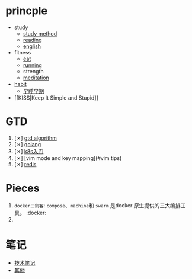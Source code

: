 # princple
  * study
    * [study method](study-method)
    * [reading](reading)
    * [english](english)
  * fitness
    * [eat](eat)
    * [running](running)
    * strength
    * [meditation](meditation)
  * [habit](habit)
    * [早睡早期](早睡早期)
  * [[KISS|Keep It Simple and Stupid]]

# GTD
  1. [✗] [gtd algorithm](gtd-algorithm)
  2. [✗] [golang](golang)
  3. [✗] [k8s入门](k8s入门)
  4. [✗] [vim mode and key mapping](#vim tips)
  5. [✗] [redis](redis)

# Pieces
  1. `docker三剑客`: `compose`、`machine`和 `swarm` 是docker 原生提供的三大编排工具。 :docker:
  2. 

# 笔记
  * [技术笔记](note)
  * [其他](./Misellanies)
